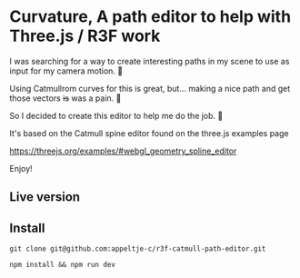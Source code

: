 # Curvature, A path editor to help with Three.js / R3F work

I was searching for a way to create interesting paths in my scene to use as input for my camera motion. 🎥

Using Catmullrom curves for this is great, but... making a nice path and get those vectors <s>is</s> was a pain. 🫣

So I decided to create this editor to help me do the job. 🦄

It's based on the Catmull spine editor found on the three.js examples page

https://threejs.org/examples/#webgl_geometry_spline_editor

Enjoy!

## Live version


## Install

```shell
git clone git@github.com:appeltje-c/r3f-catmull-path-editor.git

npm install && npm run dev
```
